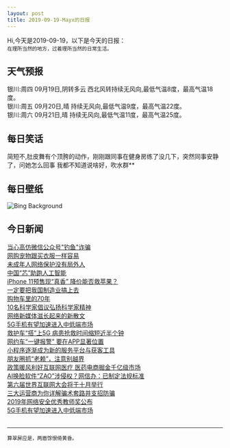 ```yaml
---
layout: post
title: 2019-09-19-Mayx的日报
---
```


Hi,今天是2019-09-19，以下是今天的日报：<br><small>
在理所当然的地方，过着理所当然的日常生活。</small><!--more-->
## 天气预报
银川:周四 09月19日,阴转多云 西北风转持续无风向,最低气温8度，最高气温18度。<br>银川:周五 09月20日,晴 持续无风向,最低气温9度，最高气温22度。<br>银川:周六 09月21日,晴 持续无风向,最低气温11度，最高气温25度。
## 每日笑话
简短不,肚皮舞有个顶胯的动作，刚刚跟同事在健身房练了没几下，突然同事安静了，问她怎么回事  我都不知道说啥好，吹水群**
## 每日壁纸
![Bing Background](https://cn.bing.com/th?id=OHR.Villarrica_EN-US0968684000_1920x1080.jpg&rf=LaDigue_1920x1080.jpg&pid=hp "The Villarrica volcano in Chile on September 2, 2018 (© Cristobal Saavedra Escobar/Reuters)")
## 今日新闻

[当心高仿微信公众号"钓鱼"诈骗](http://it.people.com.cn/n1/2019/0919/c1009-31361737.html)   
[网购宠物跟买衣服一样容易](http://it.people.com.cn/n1/2019/0919/c1009-31361735.html)   
[未成年人网络保护没有局外人](http://it.people.com.cn/n1/2019/0919/c1009-31361639.html)   
[中国“芯”助跑人工智能](http://it.people.com.cn/n1/2019/0919/c1009-31361265.html)   
[iPhone 11预售现“真香” 降价能否救苹果？](http://it.people.com.cn/n1/2019/0919/c1009-31361279.html)   
[一定要把我国制造业搞上去](http://it.people.com.cn/n1/2019/0919/c1009-31361384.html)   
[购物车里的70年](http://it.people.com.cn/n1/2019/0919/c1009-31361474.html)   
[10名科学家倡议弘扬科学家精神](http://it.people.com.cn/n1/2019/0919/c1009-31361480.html)   
[网络新媒体滋长起来的新散文](http://it.people.com.cn/n1/2019/0919/c1009-31361481.html)   
[5G手机有望加速进入中低端市场](http://it.people.com.cn/n1/2019/0919/c1009-31361509.html)   
[救护车“搭”上5G 病患抢救时间缩短近半个钟](http://it.people.com.cn/n1/2019/0919/c1009-31361523.html)   
[网约车“一键报警” 要在APP显著位置](http://it.people.com.cn/n1/2019/0919/c1009-31361510.html)   
[小程序逐渐成为新的服务平台与获客工具](http://it.people.com.cn/n1/2019/0919/c1009-31361507.html)   
[朋友圈抓“老赖”，注意别越界](http://it.people.com.cn/n1/2019/0919/c1009-31361495.html)   
[政策暖风利好互联网医疗 医药电商掘金千亿级市场](http://it.people.com.cn/n1/2019/0919/c1009-31361438.html)   
[AI换脸软件“ZAO”涉侵权？网信办：已制定法规标准](http://it.people.com.cn/n1/2019/0919/c1009-31361436.html)   
[第六届世界互联网大会将于十月举行](http://it.people.com.cn/n1/2019/0919/c1009-31361416.html)   
[三大运营商为你详解骗术套路并支招防骗](http://it.people.com.cn/n1/2019/0919/c1009-31361356.html)   
[2019年网络安全优秀教师奖公布](http://it.people.com.cn/n1/2019/0919/c1009-31361294.html)   
[5G手机有望加速进入中低端市场](http://it.people.com.cn/n1/2019/0919/c1009-31361292.html)   
<br />

***

<small>算翠屏应是，两眉馀恨倚黄昏。</small>
